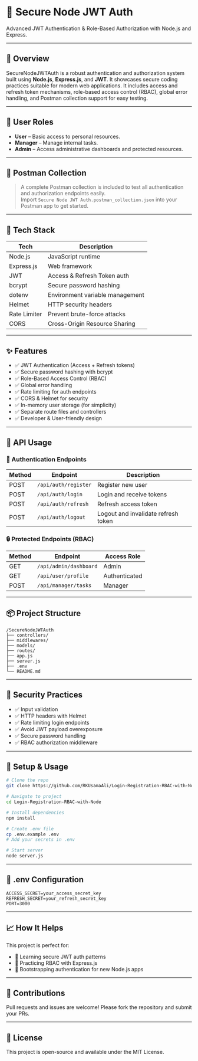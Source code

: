 # 🔐 Secure Node JWT Auth

Advanced JWT Authentication & Role-Based Authorization with Node.js and Express.

---

## 📌 Overview

SecureNodeJWTAuth is a robust authentication and authorization system built using **Node.js**, **Express.js**, and **JWT**. It showcases secure coding practices suitable for modern web applications. It includes access and refresh token mechanisms, role-based access control (RBAC), global error handling, and Postman collection support for easy testing.

---

## 👤 User Roles

- **User** – Basic access to personal resources.
- **Manager** – Manage internal tasks.
- **Admin** – Access administrative dashboards and protected resources.

---

## 🧪 Postman Collection

> A complete Postman collection is included to test all authentication and authorization endpoints easily.  
> Import `Secure Node JWT Auth.postman_collection.json` into your Postman app to get started.

---

## 🧰 Tech Stack

| Tech          | Description                     |
|---------------|---------------------------------|
| Node.js       | JavaScript runtime              |
| Express.js    | Web framework                   |
| JWT           | Access & Refresh Token auth     |
| bcrypt        | Secure password hashing         |
| dotenv        | Environment variable management |
| Helmet        | HTTP security headers           |
| Rate Limiter  | Prevent brute-force attacks     |
| CORS          | Cross-Origin Resource Sharing   |

---

## ✨ Features

- ✅ JWT Authentication (Access + Refresh tokens)
- ✅ Secure password hashing with bcrypt
- ✅ Role-Based Access Control (RBAC)
- ✅ Global error handling
- ✅ Rate limiting for auth endpoints
- ✅ CORS & Helmet for security
- ✅ In-memory user storage (for simplicity)
- ✅ Separate route files and controllers
- ✅ Developer & User-friendly design

---

## 🚀 API Usage

### 🔐 Authentication Endpoints

| Method | Endpoint           | Description             |
|--------|--------------------|-------------------------|
| POST   | `/api/auth/register` | Register new user      |
| POST   | `/api/auth/login`    | Login and receive tokens |
| POST   | `/api/auth/refresh`  | Refresh access token   |
| POST   | `/api/auth/logout`   | Logout and invalidate refresh token |

### 🔒 Protected Endpoints (RBAC)

| Method | Endpoint                | Access Role  |
|--------|-------------------------|--------------|
| GET    | `/api/admin/dashboard`  | Admin        |
| GET    | `/api/user/profile`     | Authenticated|
| POST   | `/api/manager/tasks`    | Manager      |

---

## 📦 Project Structure

```
/SecureNodeJWTAuth
├── controllers/
├── middlewares/
├── models/
├── routes/
├── app.js
├── server.js
├── .env
└── README.md
```

---

## 🔐 Security Practices

- ✅ Input validation
- ✅ HTTP headers with Helmet
- ✅ Rate limiting login endpoints
- ✅ Avoid JWT payload overexposure
- ✅ Secure password handling
- ✅ RBAC authorization middleware

---

## 🧱 Setup & Usage

```bash
# Clone the repo
git clone https://github.com/RKUsamaAli/Login-Registration-RBAC-with-Node.js.git

# Navigate to project
cd Login-Registration-RBAC-with-Node

# Install dependencies
npm install

# Create .env file
cp .env.example .env
# Add your secrets in .env

# Start server
node server.js
```

---

## 🔑 .env Configuration

```env
ACCESS_SECRET=your_access_secret_key
REFRESH_SECRET=your_refresh_secret_key
PORT=3000
```

---

## 📈 How It Helps

This project is perfect for:

- 🔐 Learning secure JWT auth patterns
- 🧪 Practicing RBAC with Express.js
- 🚀 Bootstrapping authentication for new Node.js apps

---

## 📮 Contributions

Pull requests and issues are welcome! Please fork the repository and submit your PRs.

---

## 📄 License

This project is open-source and available under the MIT License.